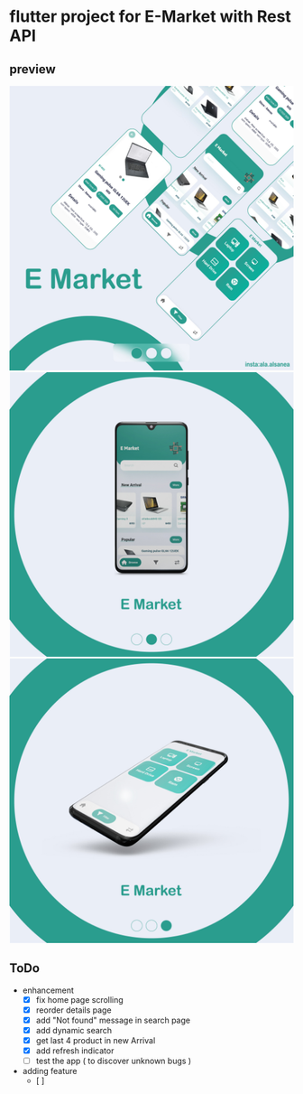 # flutter project for E-Market with Rest API


## preview

![alt](_imgReadme/Artboard%201%402x-100.jpg)
![alt](_imgReadme/Artboard%201%20copy%202@2x-100.jpg)
![alt](_imgReadme/Artboard%201%20copy@2x-100.jpg)
## ToDo
- enhancement  
  - [X] fix home page scrolling 
  - [X] reorder details page 
  - [X] add "Not found" message in search page 
  - [X] add dynamic search 
  - [X] get last 4 product in new Arrival 
  - [X] add refresh indicator 
  - [ ] test the app ( to discover unknown bugs ) 
     
- adding feature  
  - [ ] 

